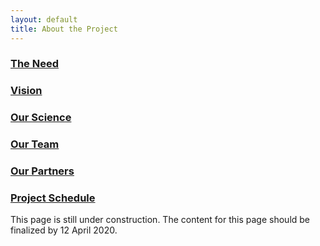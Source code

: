 ```yaml
---
layout: default
title: About the Project
---
```


### [The Need](need.html)

### [Vision](vision.html)

### [Our Science](science.html)

### [Our Team](team.html)

### [Our Partners](partners.html)

### [Project Schedule](schedule.html)

This page is still under construction. The content for this page should be finalized by 12 April 2020.
